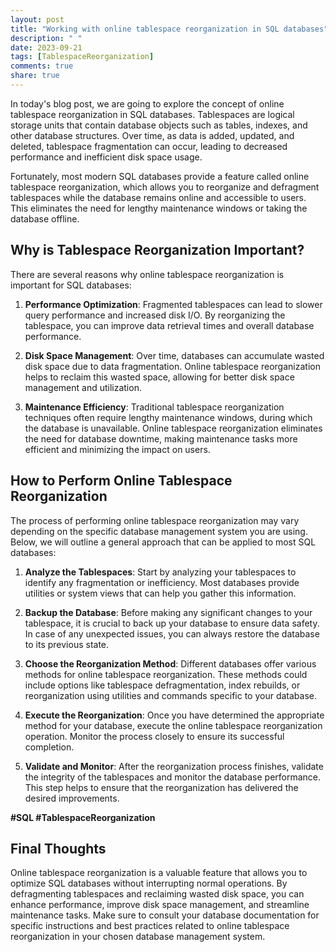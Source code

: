 ```yaml
---
layout: post
title: "Working with online tablespace reorganization in SQL databases"
description: " "
date: 2023-09-21
tags: [TablespaceReorganization]
comments: true
share: true
---
```


In today's blog post, we are going to explore the concept of online tablespace reorganization in SQL databases. Tablespaces are logical storage units that contain database objects such as tables, indexes, and other database structures. Over time, as data is added, updated, and deleted, tablespace fragmentation can occur, leading to decreased performance and inefficient disk space usage.

Fortunately, most modern SQL databases provide a feature called online tablespace reorganization, which allows you to reorganize and defragment tablespaces while the database remains online and accessible to users. This eliminates the need for lengthy maintenance windows or taking the database offline.

## Why is Tablespace Reorganization Important?

There are several reasons why online tablespace reorganization is important for SQL databases:

1. **Performance Optimization**: Fragmented tablespaces can lead to slower query performance and increased disk I/O. By reorganizing the tablespace, you can improve data retrieval times and overall database performance.

2. **Disk Space Management**: Over time, databases can accumulate wasted disk space due to data fragmentation. Online tablespace reorganization helps to reclaim this wasted space, allowing for better disk space management and utilization.

3. **Maintenance Efficiency**: Traditional tablespace reorganization techniques often require lengthy maintenance windows, during which the database is unavailable. Online tablespace reorganization eliminates the need for database downtime, making maintenance tasks more efficient and minimizing the impact on users.

## How to Perform Online Tablespace Reorganization

The process of performing online tablespace reorganization may vary depending on the specific database management system you are using. Below, we will outline a general approach that can be applied to most SQL databases:

1. **Analyze the Tablespaces**: Start by analyzing your tablespaces to identify any fragmentation or inefficiency. Most databases provide utilities or system views that can help you gather this information.

2. **Backup the Database**: Before making any significant changes to your tablespace, it is crucial to back up your database to ensure data safety. In case of any unexpected issues, you can always restore the database to its previous state.

3. **Choose the Reorganization Method**: Different databases offer various methods for online tablespace reorganization. These methods could include options like tablespace defragmentation, index rebuilds, or reorganization using utilities and commands specific to your database.

4. **Execute the Reorganization**: Once you have determined the appropriate method for your database, execute the online tablespace reorganization operation. Monitor the process closely to ensure its successful completion.

5. **Validate and Monitor**: After the reorganization process finishes, validate the integrity of the tablespaces and monitor the database performance. This step helps to ensure that the reorganization has delivered the desired improvements.

**#SQL #TablespaceReorganization**

## Final Thoughts

Online tablespace reorganization is a valuable feature that allows you to optimize SQL databases without interrupting normal operations. By defragmenting tablespaces and reclaiming wasted disk space, you can enhance performance, improve disk space management, and streamline maintenance tasks. Make sure to consult your database documentation for specific instructions and best practices related to online tablespace reorganization in your chosen database management system.